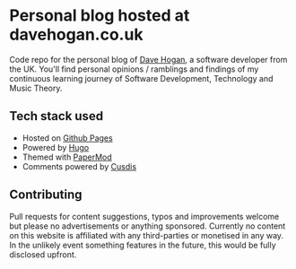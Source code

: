 # Personal blog hosted at davehogan.co.uk
Code repo for the personal blog of [Dave Hogan](https://davehogan.co.uk), a software developer from the UK.
You'll find personal opinions / ramblings and findings of my continuous learning journey of Software Development, Technology and Music Theory.

## Tech stack used

 - Hosted on [Github Pages](https://pages.github.com/)
 - Powered by  [Hugo](https://gohugo.io/)
 - Themed with [PaperMod](https://github.com/adityatelange/hugo-PaperMod)
 - Comments powered by [Cusdis](https://cusdis.com/)

## Contributing
Pull requests for content suggestions, typos and improvements welcome but please no advertisements or anything sponsored. Currently no content on this website is affiliated with any third-parties or monetised in any way. In the unlikely event something features in the future, this would be fully disclosed upfront.